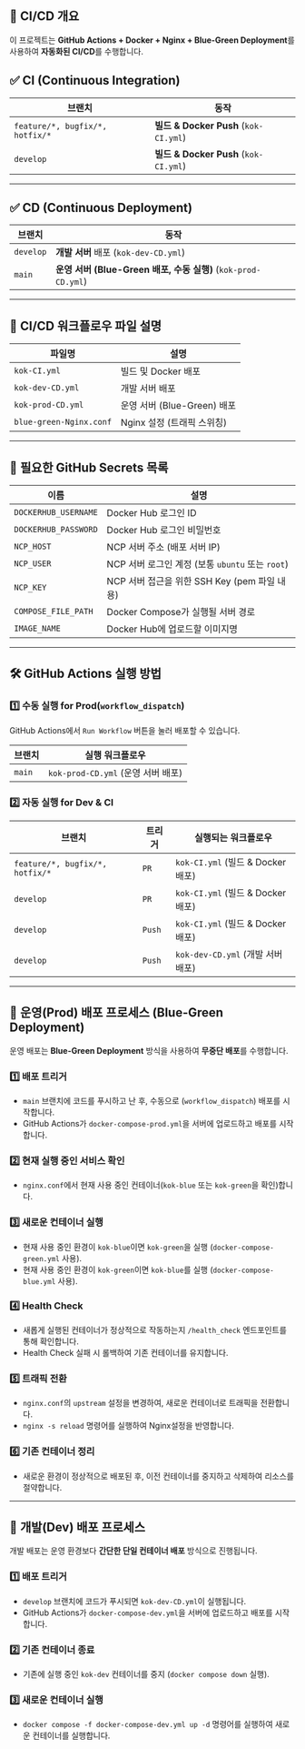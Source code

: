 ## 📌 CI/CD 개요
이 프로젝트는 **GitHub Actions + Docker + Nginx + Blue-Green Deployment**를 사용하여 **자동화된 CI/CD**를 수행합니다.

## ✅ CI (Continuous Integration)
| 브랜치                             | 동작                                        |
|---------------------------------|-------------------------------------------|
| `feature/*, bugfix/*, hotfix/*` | **빌드 & Docker Push** (`kok-CI.yml`)       |
| `develop`                       | **빌드 & Docker Push** (`kok-CI.yml`)       |

---

## ✅ CD (Continuous Deployment)
| 브랜치       | 동작                                        |
|-----------|-------------------------------------------|
| `develop` | **개발 서버** 배포 (`kok-dev-CD.yml`)           |
| `main`    | **운영 서버 (Blue-Green 배포, 수동 실행)** (`kok-prod-CD.yml`) |

---

## 📂 CI/CD 워크플로우 파일 설명

| 파일명                     | 설명                 |
|-------------------------|--------------------|
| `kok-CI.yml`            | 빌드 및 Docker 배포     |
| `kok-dev-CD.yml`        | 개발 서버 배포           |
| `kok-prod-CD.yml`       | 운영 서버 (Blue-Green) 배포 |
| `blue-green-Nginx.conf` | Nginx 설정 (트래픽 스위칭) |

---

## 🔑 **필요한 GitHub Secrets 목록**
| 이름 | 설명 |
|------|------|
| `DOCKERHUB_USERNAME` | Docker Hub 로그인 ID |
| `DOCKERHUB_PASSWORD` | Docker Hub 로그인 비밀번호 |
| `NCP_HOST` | NCP 서버 주소 (배포 서버 IP) |
| `NCP_USER` | NCP 서버 로그인 계정 (보통 `ubuntu` 또는 `root`) |
| `NCP_KEY` | NCP 서버 접근을 위한 SSH Key (pem 파일 내용) |
| `COMPOSE_FILE_PATH` | Docker Compose가 실행될 서버 경로 |
| `IMAGE_NAME` | Docker Hub에 업로드할 이미지명 |

---

## 🛠️ GitHub Actions 실행 방법

### 1️⃣ **수동 실행 for Prod(`workflow_dispatch`)**
GitHub Actions에서 `Run Workflow` 버튼을 눌러 배포할 수 있습니다.

| 브랜치  | 실행 워크플로우|
|---------|-----------------------------|
| `main`  | `kok-prod-CD.yml` (운영 서버 배포) |

### 2️⃣ **자동 실행 for Dev & CI**
| 브랜치       | 트리거    | 실행되는 워크플로우                   |
|-----------|--------|------------------------------|
| `feature/*, bugfix/*, hotfix/*` | `PR`   | `kok-CI.yml` (빌드 & Docker 배포) |
| `develop` | `PR`   | `kok-CI.yml` (빌드 & Docker 배포) |
| `develop` | `Push` | `kok-CI.yml` (빌드 & Docker 배포) |
| `develop` | `Push` | `kok-dev-CD.yml` (개발 서버 배포)  |

---

## 🚀 운영(Prod) 배포 프로세스 (Blue-Green Deployment)
운영 배포는 **Blue-Green Deployment** 방식을 사용하여 **무중단 배포**를 수행합니다.

### **1️⃣ 배포 트리거**
- `main` 브랜치에 코드를 푸시하고 난 후, 수동으로 (`workflow_dispatch`) 배포를 시작합니다.
- GitHub Actions가 `docker-compose-prod.yml`을 서버에 업로드하고 배포를 시작합니다.

### **2️⃣ 현재 실행 중인 서비스 확인**
- `nginx.conf`에서 현재 사용 중인 컨테이너(`kok-blue` 또는 `kok-green`을 확인)합니다.

### **3️⃣ 새로운 컨테이너 실행**
- 현재 사용 중인 환경이 `kok-blue`이면 `kok-green`을 실행 (`docker-compose-green.yml` 사용).
- 현재 사용 중인 환경이 `kok-green`이면 `kok-blue`를 실행 (`docker-compose-blue.yml` 사용).

### **4️⃣ Health Check**
- 새롭게 실행된 컨테이너가 정상적으로 작동하는지 `/health_check` 엔드포인트를 통해 확인합니다.
- Health Check 실패 시 롤백하여 기존 컨테이너를 유지합니다.

### **5️⃣ 트래픽 전환**
- `nginx.conf`의 `upstream` 설정을 변경하여, 새로운 컨테이너로 트래픽을 전환합니다.
- `nginx -s reload` 명령어를 실행하여 Nginx설정을 반영합니다.

### **6️⃣ 기존 컨테이너 정리**
- 새로운 환경이 정상적으로 배포된 후, 이전 컨테이너를 중지하고 삭제하여 리소스를 절약합니다.

---

## 🚀 개발(Dev) 배포 프로세스
개발 배포는 운영 환경보다 **간단한 단일 컨테이너 배포** 방식으로 진행됩니다.

### **1️⃣ 배포 트리거**
- `develop` 브랜치에 코드가 푸시되면 `kok-dev-CD.yml`이 실행됩니다.
- GitHub Actions가 `docker-compose-dev.yml`을 서버에 업로드하고 배포를 시작합니다.

### **2️⃣ 기존 컨테이너 종료**
- 기존에 실행 중인 `kok-dev` 컨테이너를 중지 (`docker compose down` 실행).

### **3️⃣ 새로운 컨테이너 실행**
- `docker compose -f docker-compose-dev.yml up -d` 명령어를 실행하여 새로운 컨테이너를 실행합니다.